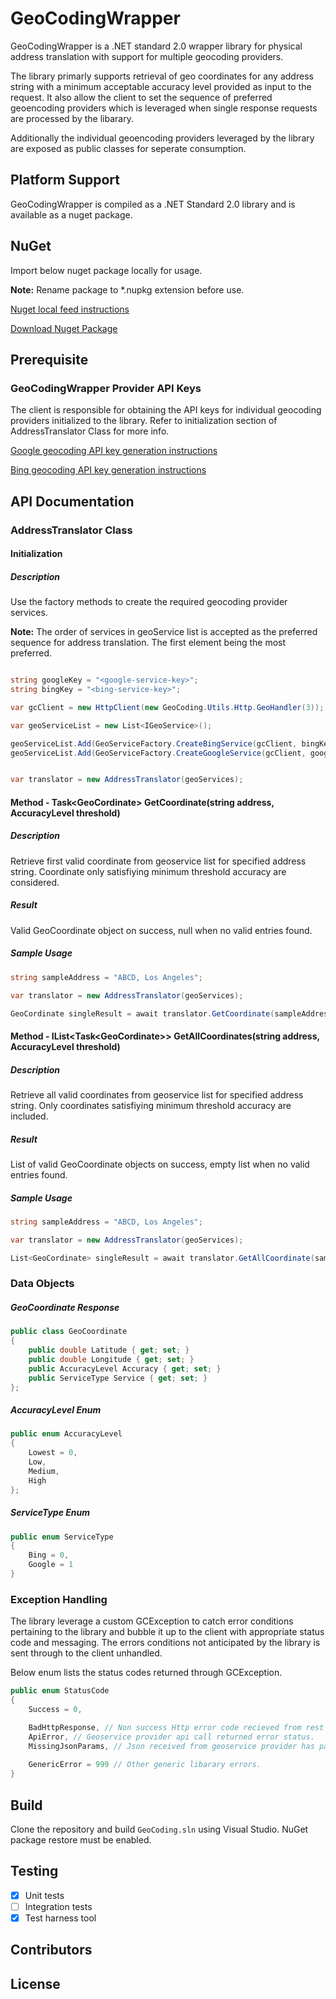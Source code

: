 ﻿GeoCodingWrapper
=====================

GeoCodingWrapper is a .NET standard 2.0 wrapper library for physical address translation with support for multiple geocoding providers.

The library primarly supports retrieval of geo coordinates for any address string with a minimum acceptable accuracy level provided as input to the request. It also allow the client to set the sequence of preferred geoencoding providers which is leveraged when single response requests are processed by the libarary.

Additionally the individual geoencoding providers leveraged by the library are exposed as public classes for seperate consumption.

## Platform Support

GeoCodingWrapper is compiled as a .NET Standard 2.0 library and is available as a nuget package.

## NuGet

Import below nuget package locally for usage.

**Note:** Rename package to *.nupkg extension before use.

[Nuget local feed instructions](https://docs.microsoft.com/en-us/nuget/hosting-packages/local-feeds)

[Download Nuget Package](NugetPackage/GeoCodingWrapper.1.0.0.0.nupkg.local)

## Prerequisite
### GeoCodingWrapper Provider API Keys

The client is responsible for obtaining the API keys for individual geocoding providers initialized to the library. Refer to initialization section of AddressTranslator Class for more info.

[Google geocoding API key generation instructions](https://developers.google.com/maps/documentation/geocoding/get-api-key)

[Bing geocoding API key generation instructions](https://docs.microsoft.com/en-us/bingmaps/getting-started/bing-maps-dev-center-help/getting-a-bing-maps-key)
        
## API Documentation

### AddressTranslator Class

#### Initialization

##### Description
Use the factory methods to create the required geocoding provider services.

**Note:** The order of services in geoService list is accepted as the preferred sequence for address translation. The first element being the most preferred.

```csharp

string googleKey = "<google-service-key>";
string bingKey = "<bing-service-key>";

var gcClient = new HttpClient(new GeoCoding.Utils.Http.GeoHandler(3));

var geoServiceList = new List<IGeoService>();

geoServiceList.Add(GeoServiceFactory.CreateBingService(gcClient, bingKey));
geoServiceList.Add(GeoServiceFactory.CreateGoogleService(gcClient, googleKey));


var translator = new AddressTranslator(geoServices);
```

#### Method - Task\<GeoCordinate\> GetCoordinate(string address, AccuracyLevel threshold)

##### Description
Retrieve first valid coordinate from geoservice list for specified address string. Coordinate only satisfiying minimum threshold accuracy are considered.

##### Result
Valid GeoCoordinate object on success, null when no valid entries found.

##### Sample Usage
```csharp
string sampleAddress = "ABCD, Los Angeles";

var translator = new AddressTranslator(geoServices);

GeoCordinate singleResult = await translator.GetCoordinate(sampleAddress, GeoCoding.Data.AccuracyLevel.Lowest);
```

#### Method - IList<Task\<GeoCordinate\>> GetAllCoordinates(string address, AccuracyLevel threshold)

##### Description
Retrieve all valid coordinates from geoservice list for specified address string. Only coordinates satisfiying minimum threshold accuracy are included.

##### Result
List of valid GeoCoordinate objects on success, empty list when no valid entries found.

##### Sample Usage
```csharp
string sampleAddress = "ABCD, Los Angeles";

var translator = new AddressTranslator(geoServices);

List<GeoCordinate> singleResult = await translator.GetAllCoordinate(sampleAddress, GeoCoding.Data.AccuracyLevel.Lowest);
```

### Data Objects
##### GeoCoordinate Response
```csharp
public class GeoCoordinate
{
    public double Latitude { get; set; }
    public double Longitude { get; set; }
    public AccuracyLevel Accuracy { get; set; }
    public ServiceType Service { get; set; }
};
```
##### AccuracyLevel Enum
```csharp
public enum AccuracyLevel
{
    Lowest = 0,
    Low,
    Medium,
    High
};
```

##### ServiceType Enum
```csharp
public enum ServiceType
{
    Bing = 0,
    Google = 1
}
```

### Exception Handling

The library leverage a custom GCException to catch error conditions pertaining to the library and bubble it up to the client with appropriate status code and messaging. The errors conditions not anticipated by the library is sent through to the client unhandled.

Below enum lists the status codes returned through GCException.

```csharp
public enum StatusCode
{
    Success = 0,

    BadHttpResponse, // Non success Http error code recieved from rest calls.
    ApiError, // Geoservice provider api call returned error status. 
    MissingJsonParams, // Json received from geoservice provider has parameters missing.
    
    GenericError = 999 // Other generic libarary errors.
}
```


## Build

Clone the repository and build `GeoCoding.sln` using Visual Studio. NuGet package restore must be enabled.

## Testing

- [x] Unit tests
- [ ] Integration tests
- [x] Test harness tool

## Contributors


## License